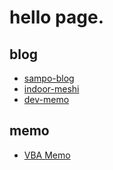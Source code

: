 # hello page.

## blog

* [sampo-blog](https://sampo-blog.katagata.work)
* [indoor-meshi](https://indoor-meshi.katagata.work)
* [dev-memo](https://dev-memo.katagata.work)

## memo
* [VBA Memo](https://dev.katagata.work/vba_memo)
